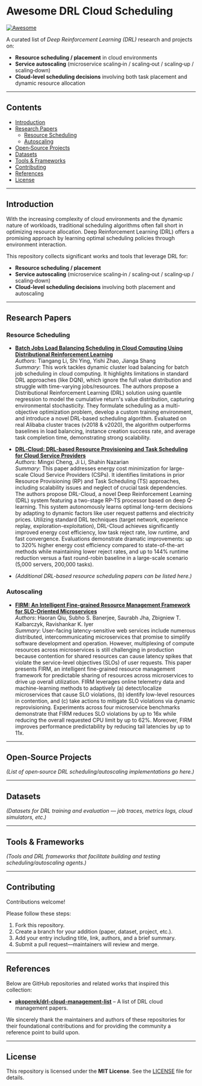 # Awesome DRL Cloud Scheduling

[![Awesome](https://awesome.re/badge.svg)](https://awesome.re)

A curated list of *Deep Reinforcement Learning (DRL)* research and projects on:

- **Resource scheduling / placement** in cloud environments
- **Service autoscaling** (microservice scaling‑in / scaling‑out / scaling‑up / scaling‑down)
- **Cloud‑level scheduling decisions** involving both task placement and dynamic resource allocation

---

## Contents

- [Introduction](#introduction)  
- [Research Papers](#research-papers)  
  - [Resource Scheduling](#resource-scheduling)  
  - [Autoscaling](#autoscaling)  
- [Open‑Source Projects](#open-source-projects)  
- [Datasets](#datasets)  
- [Tools & Frameworks](#tools--frameworks)  
- [Contributing](#contributing)  
- [References](#references)  
- [License](#license)

---

## Introduction

With the increasing complexity of cloud environments and the dynamic nature of workloads, traditional scheduling algorithms often fall short in optimizing resource allocation. Deep Reinforcement Learning (DRL) offers a promising approach by learning optimal scheduling policies through environment interaction.

This repository collects significant works and tools that leverage DRL for:

- **Resource scheduling / placement**
- **Service autoscaling** (microservice scaling‑in / scaling‑out / scaling‑up / scaling‑down)
- **Cloud‑level scheduling decisions** involving both placement and autoscaling

---

## Research Papers

### Resource Scheduling

- **[Batch Jobs Load Balancing Scheduling in Cloud Computing Using Distributional Reinforcement Learning](https://ieeexplore.ieee.org/abstract/document/10323098)**  
  *Authors*: Tiangang Li, Shi Ying, Yishi Zhao, Jianga Shang  
  *Summary*: This work tackles dynamic cluster load balancing for batch job scheduling in cloud computing. It highlights limitations in standard DRL approaches (like DQN), which ignore the full value distribution and struggle with time-varying jobs/resources. The authors propose a Distributional Reinforcement Learning (DRL) solution using quantile regression to model the cumulative return's value distribution, capturing environmental stochasticity. They formulate scheduling as a multi-objective optimization problem, develop a custom training environment, and introduce a novel DRL-based scheduling algorithm. Evaluated on real Alibaba cluster traces (v2018 & v2020), the algorithm outperforms baselines in load balancing, instance creation success rate, and average task completion time, demonstrating strong scalability.

- **[DRL‑Cloud: DRL‑based Resource Provisioning and Task Scheduling for Cloud Service Providers](https://ieeexplore.ieee.org/abstract/document/8297294)**  
  *Authors*: Mingxi Cheng, Ji Li, Shahin Nazarian  
  *Summary*: This paper addresses energy cost minimization for large-scale Cloud Service Providers (CSPs). It identifies limitations in prior Resource Provisioning (RP) and Task Scheduling (TS) approaches, including scalability issues and neglect of crucial task dependencies. The authors propose DRL-Cloud, a novel Deep Reinforcement Learning (DRL) system featuring a two-stage RP-TS processor based on deep Q-learning. This system autonomously learns optimal long-term decisions by adapting to dynamic factors like user request patterns and electricity prices. Utilizing standard DRL techniques (target network, experience replay, exploration-exploitation), DRL-Cloud achieves significantly improved energy cost efficiency, low task reject rate, low runtime, and fast convergence. Evaluations demonstrate dramatic improvements: up to 320% higher energy cost efficiency compared to state-of-the-art methods while maintaining lower reject rates, and up to 144% runtime reduction versus a fast round-robin baseline in a large-scale scenario (5,000 servers, 200,000 tasks).

- *(Additional DRL-based resource scheduling papers can be listed here.)*

### Autoscaling

- **[FIRM: An Intelligent Fine-grained Resource Management Framework for SLO-Oriented Microservices](https://www.usenix.org/conference/osdi20/presentation/qiu)**  
  *Authors*: Haoran Qiu, Subho S. Banerjee, Saurabh Jha, Zbigniew T. Kalbarczyk, Ravishankar K. Iyer  
  *Summary*: User-facing latency-sensitive web services include numerous distributed, intercommunicating microservices that promise to simplify software development and operation. However, multiplexing of compute resources across microservices is still challenging in production because contention for shared resources can cause latency spikes that violate the service-level objectives (SLOs) of user requests. This paper presents FIRM, an intelligent fine-grained resource management framework for predictable sharing of resources across microservices to drive up overall utilization. FIRM leverages online telemetry data and machine-learning methods to adaptively (a) detect/localize microservices that cause SLO violations, (b) identify low-level resources in contention, and (c) take actions to mitigate SLO violations via dynamic reprovisioning. Experiments across four microservice benchmarks demonstrate that FIRM reduces SLO violations by up to 16x while reducing the overall requested CPU limit by up to 62%. Moreover, FIRM improves performance predictability by reducing tail latencies by up to 11x.

---

## Open‑Source Projects

*(List of open‑source DRL scheduling/autoscaling implementations go here.)*

---

## Datasets

*(Datasets for DRL training and evaluation — job traces, metrics logs, cloud simulators, etc.)*

---

## Tools & Frameworks

*(Tools and DRL frameworks that facilitate building and testing scheduling/autoscaling agents.)*

---

## Contributing

Contributions welcome!

Please follow these steps:

1. Fork this repository.  
2. Create a branch for your addition (paper, dataset, project, etc.).  
3. Add your entry including title, link, authors, and a brief summary.  
4. Submit a pull request—maintainers will review and merge.

---

## References

Below are GitHub repositories and related works that inspired this collection:

- **[pkoperek/drl-cloud-management-list](https://github.com/pkoperek/drl-cloud-management-list)** – A list of DRL cloud management papers.


We sincerely thank the maintainers and authors of these repositories for their foundational contributions and for providing the community a reference point to build upon.

---

## License

This repository is licensed under the **MIT License**. See the [LICENSE](LICENSE) file for details.
